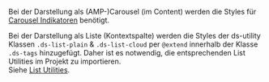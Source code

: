 Bei der Darstellung als (AMP-)Carousel (im Content) werden die Styles für [Carousel Indikatoren](#group-carousel-component-indicators) benötigt.

Bei der Darstellung als Liste (Kontextspalte) werden die Styles der ds-utility Klassen `.ds-list-plain` & `.ds-list-cloud` per `@extend` innerhalb der Klasse `.ds-tags` hinzugefügt. Daher ist es notwendig, die entsprechenden List Utilities im Projekt zu importieren.  
Siehe [List Utilities](/#group-utilities-component-list-utilities).
